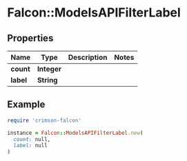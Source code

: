 # Falcon::ModelsAPIFilterLabel

## Properties

| Name | Type | Description | Notes |
| ---- | ---- | ----------- | ----- |
| **count** | **Integer** |  |  |
| **label** | **String** |  |  |

## Example

```ruby
require 'crimson-falcon'

instance = Falcon::ModelsAPIFilterLabel.new(
  count: null,
  label: null
)
```

